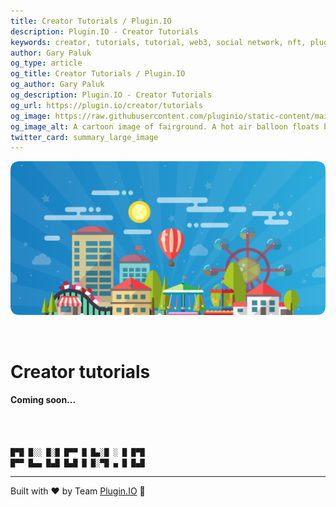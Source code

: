 ```yaml
---
title: Creator Tutorials / Plugin.IO
description: Plugin.IO - Creator Tutorials
keywords: creator, tutorials, tutorial, web3, social network, nft, plugin.io, pluginio, NEKO, token, cryptocurrency, crypto
author: Gary Paluk
og_type: article
og_title: Creator Tutorials / Plugin.IO
og_author: Gary Paluk
og_description: Plugin.IO - Creator Tutorials
og_url: https://plugin.io/creator/tutorials
og_image: https://raw.githubusercontent.com/pluginio/static-content/main/lang/en/docs/v1/images/header_banner.png
og_image_alt: A cartoon image of fairground. A hot air balloon floats by through an open blue sky
twitter_card: summary_large_image
---
```


![A Plugin.IO branded banner that shows a young woman in front of a vivid blue background.](https://raw.githubusercontent.com/pluginio/static-content/main/lang/en/docs/v1/images/header_banner.png)

<br />

<h1>Creator tutorials</h1>

<h4>Coming soon...</h4>

<br />
<br />

```javascript
█▀█ █░░ █░█ █▀▀ █ █▄░█ ░ █ █▀█
█▀▀ █▄▄ █▄█ █▄█ █ █░▀█ ▄ █ █▄█
```
---
Built with ❤️ by Team [Plugin.IO](https://github.com/orgs/pluginio/teams/plugin-io-team/members) 🚀

<br />
<br />